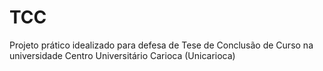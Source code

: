 # TCC
Projeto prático idealizado para defesa de Tese de Conclusão de Curso na universidade Centro Universitário Carioca (Unicarioca)
